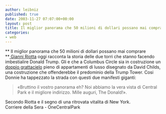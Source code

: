 ```yaml
---
author: leibniz
published: true
date: 2003-11-27 07:07:00+00:00
layout: post
title: Il miglior panorama che 50 milioni di dollari possano mai comprare   
categories:
- web
---
```


 **   Il miglior panorama che 50 milioni di dollari
possano mai comprare   
**[ Gianni Riotta](http://www.corriere.it/edicola/index.jsp?path=PRIMA_PAGINA&doc=RIOTTA) oggi racconta la storia delle due torri che stanno facendo imbestialire Donald Trump. Gli e che a Columbus Circle sia in costruzione un  [ doppio grattacielo](http://www.onecentralpark.com/) pieno di appartamenti di lusso disegnato da David Childs, una costruzione che offenderebbe il predominio della Trump Tower. Cosi Donnie ha tappezzato la strada con questi due manifesti giganti: 

>  
> 
> «Bruttino il vostro panorama eh? Noi abbiamo la vera vista di Central Park e il migliore indirizzo. Mille auguri, The Donald!». 

Secondo Riotta e il segno di una ritrovata vitalita di New York.   
Corriere della Sera - OneCentralPark
